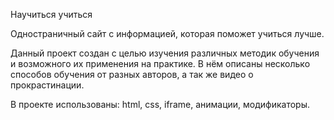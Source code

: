 Научиться учиться

Одностраничный сайт с информацией, которая поможет учиться лучше.

Данный проект создан с целью изучения различных методик обучения и возможного их применения на практике.
В нём описаны несколько способов обучения от разных авторов, а так же видео о прокрастинации.

В проекте использованы:
html, css, iframe, анимации, модификаторы.



